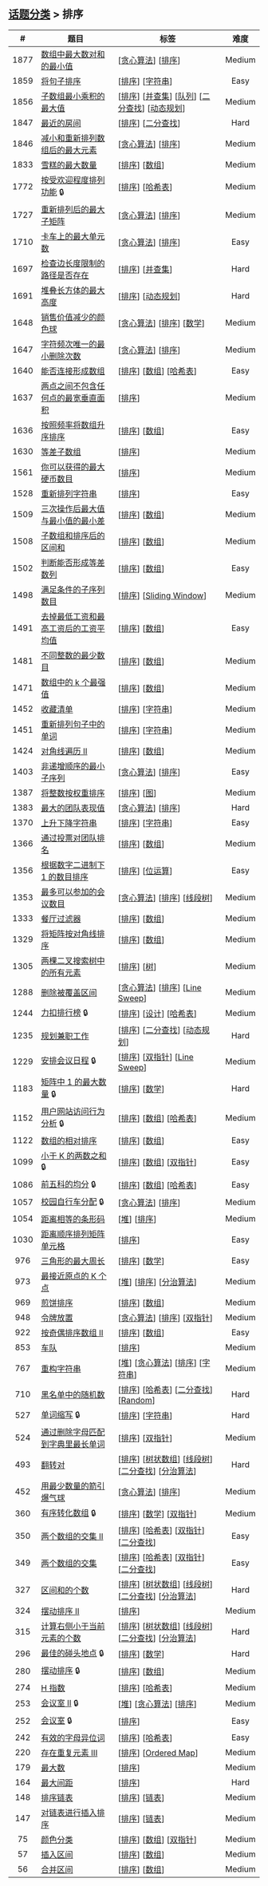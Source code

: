 <!--|This file generated by command(leetcode tag); DO NOT EDIT.            |-->
<!--+----------------------------------------------------------------------+-->
<!--|@author    openset <openset.wang@gmail.com>                           |-->
<!--|@link      https://github.com/openset                                 |-->
<!--|@home      https://github.com/openset/leetcode                        |-->
<!--+----------------------------------------------------------------------+-->

## [话题分类](../README.md) > 排序

| # | 题目 | 标签 | 难度 |
| :-: | - | - | :-: |
| 1877 | [数组中最大数对和的最小值](../../problems/minimize-maximum-pair-sum-in-array) | [[贪心算法](../greedy/README.md)] [[排序](../sort/README.md)]  | Medium |
| 1859 | [将句子排序](../../problems/sorting-the-sentence) | [[排序](../sort/README.md)] [[字符串](../string/README.md)]  | Easy |
| 1856 | [子数组最小乘积的最大值](../../problems/maximum-subarray-min-product) | [[排序](../sort/README.md)] [[并查集](../union-find/README.md)] [[队列](../queue/README.md)] [[二分查找](../binary-search/README.md)] [[动态规划](../dynamic-programming/README.md)]  | Medium |
| 1847 | [最近的房间](../../problems/closest-room) | [[排序](../sort/README.md)] [[二分查找](../binary-search/README.md)]  | Hard |
| 1846 | [减小和重新排列数组后的最大元素](../../problems/maximum-element-after-decreasing-and-rearranging) | [[贪心算法](../greedy/README.md)] [[排序](../sort/README.md)]  | Medium |
| 1833 | [雪糕的最大数量](../../problems/maximum-ice-cream-bars) | [[排序](../sort/README.md)] [[数组](../array/README.md)]  | Medium |
| 1772 | [按受欢迎程度排列功能](../../problems/sort-features-by-popularity) 🔒 | [[排序](../sort/README.md)] [[哈希表](../hash-table/README.md)]  | Medium |
| 1727 | [重新排列后的最大子矩阵](../../problems/largest-submatrix-with-rearrangements) | [[贪心算法](../greedy/README.md)] [[排序](../sort/README.md)]  | Medium |
| 1710 | [卡车上的最大单元数](../../problems/maximum-units-on-a-truck) | [[贪心算法](../greedy/README.md)] [[排序](../sort/README.md)]  | Easy |
| 1697 | [检查边长度限制的路径是否存在](../../problems/checking-existence-of-edge-length-limited-paths) | [[排序](../sort/README.md)] [[并查集](../union-find/README.md)]  | Hard |
| 1691 | [堆叠长方体的最大高度](../../problems/maximum-height-by-stacking-cuboids) | [[排序](../sort/README.md)] [[动态规划](../dynamic-programming/README.md)]  | Hard |
| 1648 | [销售价值减少的颜色球](../../problems/sell-diminishing-valued-colored-balls) | [[贪心算法](../greedy/README.md)] [[排序](../sort/README.md)] [[数学](../math/README.md)]  | Medium |
| 1647 | [字符频次唯一的最小删除次数](../../problems/minimum-deletions-to-make-character-frequencies-unique) | [[贪心算法](../greedy/README.md)] [[排序](../sort/README.md)]  | Medium |
| 1640 | [能否连接形成数组](../../problems/check-array-formation-through-concatenation) | [[排序](../sort/README.md)] [[数组](../array/README.md)] [[哈希表](../hash-table/README.md)]  | Easy |
| 1637 | [两点之间不包含任何点的最宽垂直面积](../../problems/widest-vertical-area-between-two-points-containing-no-points) | [[排序](../sort/README.md)]  | Medium |
| 1636 | [按照频率将数组升序排序](../../problems/sort-array-by-increasing-frequency) | [[排序](../sort/README.md)] [[数组](../array/README.md)]  | Easy |
| 1630 | [等差子数组](../../problems/arithmetic-subarrays) | [[排序](../sort/README.md)]  | Medium |
| 1561 | [你可以获得的最大硬币数目](../../problems/maximum-number-of-coins-you-can-get) | [[排序](../sort/README.md)]  | Medium |
| 1528 | [重新排列字符串](../../problems/shuffle-string) | [[排序](../sort/README.md)]  | Easy |
| 1509 | [三次操作后最大值与最小值的最小差](../../problems/minimum-difference-between-largest-and-smallest-value-in-three-moves) | [[排序](../sort/README.md)] [[数组](../array/README.md)]  | Medium |
| 1508 | [子数组和排序后的区间和](../../problems/range-sum-of-sorted-subarray-sums) | [[排序](../sort/README.md)] [[数组](../array/README.md)]  | Medium |
| 1502 | [判断能否形成等差数列](../../problems/can-make-arithmetic-progression-from-sequence) | [[排序](../sort/README.md)] [[数组](../array/README.md)]  | Easy |
| 1498 | [满足条件的子序列数目](../../problems/number-of-subsequences-that-satisfy-the-given-sum-condition) | [[排序](../sort/README.md)] [[Sliding Window](../sliding-window/README.md)]  | Medium |
| 1491 | [去掉最低工资和最高工资后的工资平均值](../../problems/average-salary-excluding-the-minimum-and-maximum-salary) | [[排序](../sort/README.md)] [[数组](../array/README.md)]  | Easy |
| 1481 | [不同整数的最少数目](../../problems/least-number-of-unique-integers-after-k-removals) | [[排序](../sort/README.md)] [[数组](../array/README.md)]  | Medium |
| 1471 | [数组中的 k 个最强值](../../problems/the-k-strongest-values-in-an-array) | [[排序](../sort/README.md)] [[数组](../array/README.md)]  | Medium |
| 1452 | [收藏清单](../../problems/people-whose-list-of-favorite-companies-is-not-a-subset-of-another-list) | [[排序](../sort/README.md)] [[字符串](../string/README.md)]  | Medium |
| 1451 | [重新排列句子中的单词](../../problems/rearrange-words-in-a-sentence) | [[排序](../sort/README.md)] [[字符串](../string/README.md)]  | Medium |
| 1424 | [对角线遍历 II](../../problems/diagonal-traverse-ii) | [[排序](../sort/README.md)] [[数组](../array/README.md)]  | Medium |
| 1403 | [非递增顺序的最小子序列](../../problems/minimum-subsequence-in-non-increasing-order) | [[贪心算法](../greedy/README.md)] [[排序](../sort/README.md)]  | Easy |
| 1387 | [将整数按权重排序](../../problems/sort-integers-by-the-power-value) | [[排序](../sort/README.md)] [[图](../graph/README.md)]  | Medium |
| 1383 | [最大的团队表现值](../../problems/maximum-performance-of-a-team) | [[贪心算法](../greedy/README.md)] [[排序](../sort/README.md)]  | Hard |
| 1370 | [上升下降字符串](../../problems/increasing-decreasing-string) | [[排序](../sort/README.md)] [[字符串](../string/README.md)]  | Easy |
| 1366 | [通过投票对团队排名](../../problems/rank-teams-by-votes) | [[排序](../sort/README.md)] [[数组](../array/README.md)]  | Medium |
| 1356 | [根据数字二进制下 1 的数目排序](../../problems/sort-integers-by-the-number-of-1-bits) | [[排序](../sort/README.md)] [[位运算](../bit-manipulation/README.md)]  | Easy |
| 1353 | [最多可以参加的会议数目](../../problems/maximum-number-of-events-that-can-be-attended) | [[贪心算法](../greedy/README.md)] [[排序](../sort/README.md)] [[线段树](../segment-tree/README.md)]  | Medium |
| 1333 | [餐厅过滤器](../../problems/filter-restaurants-by-vegan-friendly-price-and-distance) | [[排序](../sort/README.md)] [[数组](../array/README.md)]  | Medium |
| 1329 | [将矩阵按对角线排序](../../problems/sort-the-matrix-diagonally) | [[排序](../sort/README.md)] [[数组](../array/README.md)]  | Medium |
| 1305 | [两棵二叉搜索树中的所有元素](../../problems/all-elements-in-two-binary-search-trees) | [[排序](../sort/README.md)] [[树](../tree/README.md)]  | Medium |
| 1288 | [删除被覆盖区间](../../problems/remove-covered-intervals) | [[贪心算法](../greedy/README.md)] [[排序](../sort/README.md)] [[Line Sweep](../line-sweep/README.md)]  | Medium |
| 1244 | [力扣排行榜](../../problems/design-a-leaderboard) 🔒 | [[排序](../sort/README.md)] [[设计](../design/README.md)] [[哈希表](../hash-table/README.md)]  | Medium |
| 1235 | [规划兼职工作](../../problems/maximum-profit-in-job-scheduling) | [[排序](../sort/README.md)] [[二分查找](../binary-search/README.md)] [[动态规划](../dynamic-programming/README.md)]  | Hard |
| 1229 | [安排会议日程](../../problems/meeting-scheduler) 🔒 | [[排序](../sort/README.md)] [[双指针](../two-pointers/README.md)] [[Line Sweep](../line-sweep/README.md)]  | Medium |
| 1183 | [矩阵中 1 的最大数量](../../problems/maximum-number-of-ones) 🔒 | [[排序](../sort/README.md)] [[数学](../math/README.md)]  | Hard |
| 1152 | [用户网站访问行为分析](../../problems/analyze-user-website-visit-pattern) 🔒 | [[排序](../sort/README.md)] [[数组](../array/README.md)] [[哈希表](../hash-table/README.md)]  | Medium |
| 1122 | [数组的相对排序](../../problems/relative-sort-array) | [[排序](../sort/README.md)] [[数组](../array/README.md)]  | Easy |
| 1099 | [小于 K 的两数之和](../../problems/two-sum-less-than-k) 🔒 | [[排序](../sort/README.md)] [[数组](../array/README.md)] [[双指针](../two-pointers/README.md)]  | Easy |
| 1086 | [前五科的均分](../../problems/high-five) 🔒 | [[排序](../sort/README.md)] [[数组](../array/README.md)] [[哈希表](../hash-table/README.md)]  | Easy |
| 1057 | [校园自行车分配](../../problems/campus-bikes) 🔒 | [[贪心算法](../greedy/README.md)] [[排序](../sort/README.md)]  | Medium |
| 1054 | [距离相等的条形码](../../problems/distant-barcodes) | [[堆](../heap/README.md)] [[排序](../sort/README.md)]  | Medium |
| 1030 | [距离顺序排列矩阵单元格](../../problems/matrix-cells-in-distance-order) | [[排序](../sort/README.md)]  | Easy |
| 976 | [三角形的最大周长](../../problems/largest-perimeter-triangle) | [[排序](../sort/README.md)] [[数学](../math/README.md)]  | Easy |
| 973 | [最接近原点的 K 个点](../../problems/k-closest-points-to-origin) | [[堆](../heap/README.md)] [[排序](../sort/README.md)] [[分治算法](../divide-and-conquer/README.md)]  | Medium |
| 969 | [煎饼排序](../../problems/pancake-sorting) | [[排序](../sort/README.md)] [[数组](../array/README.md)]  | Medium |
| 948 | [令牌放置](../../problems/bag-of-tokens) | [[贪心算法](../greedy/README.md)] [[排序](../sort/README.md)] [[双指针](../two-pointers/README.md)]  | Medium |
| 922 | [按奇偶排序数组 II](../../problems/sort-array-by-parity-ii) | [[排序](../sort/README.md)] [[数组](../array/README.md)]  | Easy |
| 853 | [车队](../../problems/car-fleet) | [[排序](../sort/README.md)]  | Medium |
| 767 | [重构字符串](../../problems/reorganize-string) | [[堆](../heap/README.md)] [[贪心算法](../greedy/README.md)] [[排序](../sort/README.md)] [[字符串](../string/README.md)]  | Medium |
| 710 | [黑名单中的随机数](../../problems/random-pick-with-blacklist) | [[排序](../sort/README.md)] [[哈希表](../hash-table/README.md)] [[二分查找](../binary-search/README.md)] [[Random](../random/README.md)]  | Hard |
| 527 | [单词缩写](../../problems/word-abbreviation) 🔒 | [[排序](../sort/README.md)] [[字符串](../string/README.md)]  | Hard |
| 524 | [通过删除字母匹配到字典里最长单词](../../problems/longest-word-in-dictionary-through-deleting) | [[排序](../sort/README.md)] [[双指针](../two-pointers/README.md)]  | Medium |
| 493 | [翻转对](../../problems/reverse-pairs) | [[排序](../sort/README.md)] [[树状数组](../binary-indexed-tree/README.md)] [[线段树](../segment-tree/README.md)] [[二分查找](../binary-search/README.md)] [[分治算法](../divide-and-conquer/README.md)]  | Hard |
| 452 | [用最少数量的箭引爆气球](../../problems/minimum-number-of-arrows-to-burst-balloons) | [[贪心算法](../greedy/README.md)] [[排序](../sort/README.md)]  | Medium |
| 360 | [有序转化数组](../../problems/sort-transformed-array) 🔒 | [[排序](../sort/README.md)] [[数学](../math/README.md)] [[双指针](../two-pointers/README.md)]  | Medium |
| 350 | [两个数组的交集 II](../../problems/intersection-of-two-arrays-ii) | [[排序](../sort/README.md)] [[哈希表](../hash-table/README.md)] [[双指针](../two-pointers/README.md)] [[二分查找](../binary-search/README.md)]  | Easy |
| 349 | [两个数组的交集](../../problems/intersection-of-two-arrays) | [[排序](../sort/README.md)] [[哈希表](../hash-table/README.md)] [[双指针](../two-pointers/README.md)] [[二分查找](../binary-search/README.md)]  | Easy |
| 327 | [区间和的个数](../../problems/count-of-range-sum) | [[排序](../sort/README.md)] [[树状数组](../binary-indexed-tree/README.md)] [[线段树](../segment-tree/README.md)] [[二分查找](../binary-search/README.md)] [[分治算法](../divide-and-conquer/README.md)]  | Hard |
| 324 | [摆动排序 II](../../problems/wiggle-sort-ii) | [[排序](../sort/README.md)]  | Medium |
| 315 | [计算右侧小于当前元素的个数](../../problems/count-of-smaller-numbers-after-self) | [[排序](../sort/README.md)] [[树状数组](../binary-indexed-tree/README.md)] [[线段树](../segment-tree/README.md)] [[二分查找](../binary-search/README.md)] [[分治算法](../divide-and-conquer/README.md)]  | Hard |
| 296 | [最佳的碰头地点](../../problems/best-meeting-point) 🔒 | [[排序](../sort/README.md)] [[数学](../math/README.md)]  | Hard |
| 280 | [摆动排序](../../problems/wiggle-sort) 🔒 | [[排序](../sort/README.md)] [[数组](../array/README.md)]  | Medium |
| 274 | [H 指数](../../problems/h-index) | [[排序](../sort/README.md)] [[哈希表](../hash-table/README.md)]  | Medium |
| 253 | [会议室 II](../../problems/meeting-rooms-ii) 🔒 | [[堆](../heap/README.md)] [[贪心算法](../greedy/README.md)] [[排序](../sort/README.md)]  | Medium |
| 252 | [会议室](../../problems/meeting-rooms) 🔒 | [[排序](../sort/README.md)]  | Easy |
| 242 | [有效的字母异位词](../../problems/valid-anagram) | [[排序](../sort/README.md)] [[哈希表](../hash-table/README.md)]  | Easy |
| 220 | [存在重复元素 III](../../problems/contains-duplicate-iii) | [[排序](../sort/README.md)] [[Ordered Map](../ordered-map/README.md)]  | Medium |
| 179 | [最大数](../../problems/largest-number) | [[排序](../sort/README.md)]  | Medium |
| 164 | [最大间距](../../problems/maximum-gap) | [[排序](../sort/README.md)]  | Hard |
| 148 | [排序链表](../../problems/sort-list) | [[排序](../sort/README.md)] [[链表](../linked-list/README.md)]  | Medium |
| 147 | [对链表进行插入排序](../../problems/insertion-sort-list) | [[排序](../sort/README.md)] [[链表](../linked-list/README.md)]  | Medium |
| 75 | [颜色分类](../../problems/sort-colors) | [[排序](../sort/README.md)] [[数组](../array/README.md)] [[双指针](../two-pointers/README.md)]  | Medium |
| 57 | [插入区间](../../problems/insert-interval) | [[排序](../sort/README.md)] [[数组](../array/README.md)]  | Medium |
| 56 | [合并区间](../../problems/merge-intervals) | [[排序](../sort/README.md)] [[数组](../array/README.md)]  | Medium |
